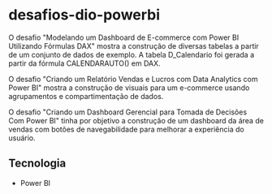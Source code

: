 # desafios-dio-powerbi

O desafio "Modelando um Dashboard de E-commerce com Power BI Utilizando Fórmulas DAX" mostra a construção de diversas tabelas a partir de um conjunto de dados de exemplo. A tabela D_Calendario foi gerada a partir da fórmula CALENDARAUTO() em DAX.

O desafio "Criando um Relatório Vendas e Lucros com Data Analytics com Power BI" mostra a construção de visuais para um e-commerce usando agrupamentos e compartimentação de dados.

O desafio "Criando um Dashboard Gerencial para Tomada de Decisões Com Power BI" tinha por objetivo a construção de um dashboard da área de vendas com botões de navegabilidade para melhorar a experiência do usuário.

## Tecnologia

- Power BI
